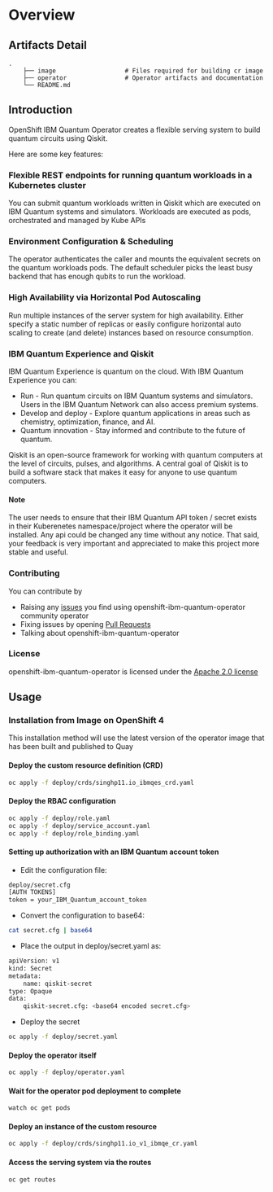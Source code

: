# Overview

## Artifacts Detail

    .
        ├── image                   # Files required for building cr image
        ├── operator                # Operator artifacts and documentation 
        └── README.md

## Introduction

OpenShift IBM Quantum Operator creates a flexible serving system to build quantum circuits using Qiskit.

Here are some key features:

### Flexible REST endpoints for running quantum workloads in a Kubernetes cluster

You can submit quantum workloads written in Qiskit which are executed on IBM Quantum systems and simulators. Workloads are executed as pods, orchestrated and managed by Kube APIs  

### Environment Configuration & Scheduling

The operator authenticates the caller and mounts the equivalent secrets on the quantum workloads pods. The default scheduler picks the least busy backend that has enough qubits to run the workload.

### High Availability via Horizontal Pod Autoscaling

Run multiple instances of the server system for high availability. Either specify
a static number of replicas or easily configure horizontal auto scaling to create (and delete)
instances based on resource consumption.

### IBM Quantum Experience and Qiskit

IBM Quantum Experience is quantum on the cloud. With IBM Quantum Experience you can:

- Run - Run quantum circuits on IBM Quantum systems and simulators. Users in the IBM Quantum Network can also access premium systems.
- Develop and deploy - Explore quantum applications in areas such as chemistry, optimization, finance, and AI.
- Quantum innovation - Stay informed and contribute to the future of quantum. 

Qiskit is an open-source framework for working with quantum computers at the level of circuits, pulses, and algorithms. A central goal of Qiskit is
to build a software stack that makes it easy for anyone to use quantum computers.

#### Note

The user needs to ensure that their IBM Quantum API token / secret exists in their Kuberenetes namespace/project where the operator will be installed.
Any api could be changed any time without any notice. That said, your feedback is very important and appreciated to make this project more stable and useful.

### Contributing

You can contribute by

* Raising any [issues](https://github.com/qiskit-community/openshift-quantum-operators/issues) you find using openshift-ibm-quantum-operator community operator
* Fixing issues by opening [Pull Requests](https://github.com/qiskit-community/openshift-quantum-operators/pulls)
* Talking about openshift-ibm-quantum-operator
  
### License

openshift-ibm-quantum-operator is licensed under the [Apache 2.0 license](https://github.com/qiskit-community/openshift-quantum-operators/blob/master/LICENSE)

## Usage

### Installation from Image on OpenShift 4

This installation method will use the latest version of the operator image that has been built and published to Quay

#### Deploy the custom resource definition (CRD)

``` bash
oc apply -f deploy/crds/singhp11.io_ibmqes_crd.yaml

```

#### Deploy the RBAC configuration

``` bash
oc apply -f deploy/role.yaml
oc apply -f deploy/service_account.yaml
oc apply -f deploy/role_binding.yaml
```

#### Setting up authorization with an IBM Quantum account token

- Edit the configuration file:

``` bash
deploy/secret.cfg
[AUTH TOKENS]
token = your_IBM_Quantum_account_token
```

- Convert the configuration to base64:

``` bash
cat secret.cfg | base64
```

- Place the output in deploy/secret.yaml as:

``` bash
apiVersion: v1
kind: Secret
metadata:
	name: qiskit-secret
type: Opaque
data:
	qiskit-secret.cfg: <base64 encoded secret.cfg>
```

- Deploy the secret

``` bash
oc apply -f deploy/secret.yaml

```

#### Deploy the operator itself

``` bash
oc apply -f deploy/operator.yaml
```

#### Wait for the operator pod deployment to complete

``` bash
watch oc get pods
```

#### Deploy an instance of the custom resource

``` bash
oc apply -f deploy/crds/singhp11.io_v1_ibmqe_cr.yaml
```

#### Access the serving system via the routes

``` bash
oc get routes
```
